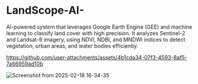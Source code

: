 # LandScope-AI-
AI-powered system that leverages Google Earth Engine (GEE) and machine learning to classify land cover with high precision. It analyzes Sentinel-2 and Landsat-9 imagery, using NDVI, NDBI, and MNDWI indices to detect vegetation, urban areas, and water bodies efficiently.










https://github.com/user-attachments/assets/4b1cda34-07f3-4593-8af5-7a66959ad10b





![Screenshot from 2025-02-18 16-34-35](https://github.com/user-attachments/assets/34550e5e-a209-4b38-a9ee-2ed9d30bba79)


